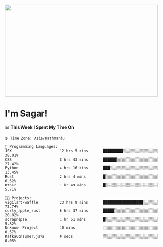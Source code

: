 
<img src="https://media.giphy.com/media/3ornk57KwDXf81rjWM/giphy.gif" width="500" height="300" frameBorder="0" class="giphy-embed" allowFullScreen></img>

#   I'm Sagar!

<!--START_SECTION:waka-->
📊 **This Week I Spent My Time On** 

```text
⌚︎ Time Zone: Asia/Kathmandu

💬 Programming Languages: 
JSX                      12 hrs 5 mins       █████████░░░░░░░░░░░░░░░░   38.01% 
CSS                      8 hrs 43 mins       ██████░░░░░░░░░░░░░░░░░░░   27.42% 
Python                   4 hrs 16 mins       ███░░░░░░░░░░░░░░░░░░░░░░   13.45% 
Rust                     2 hrs 4 mins        █░░░░░░░░░░░░░░░░░░░░░░░░   6.52% 
Other                    1 hr 49 mins        █░░░░░░░░░░░░░░░░░░░░░░░░   5.71%

🐱‍💻 Projects: 
vigilant-waffle          23 hrs 9 mins       ██████████████████░░░░░░░   72.74% 
curly_apple_rust         6 hrs 37 mins       █████░░░░░░░░░░░░░░░░░░░░   20.82% 
scrapnepse               1 hr 51 mins        █░░░░░░░░░░░░░░░░░░░░░░░░   5.82% 
Unknown Project          10 mins             ░░░░░░░░░░░░░░░░░░░░░░░░░   0.57% 
KafkaConsumer.java       0 secs              ░░░░░░░░░░░░░░░░░░░░░░░░░   0.05%

```


<!--END_SECTION:waka-->

